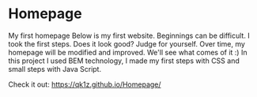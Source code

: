 # Homepage
My first homepage
Below is my first website. Beginnings can be difficult. I took the first steps. Does it look good? Judge for yourself. Over time, my homepage will be modified and improved. We'll see what comes of it :)
In this project I used BEM technology, I made my first steps with CSS and small steps with Java Script.

Check it out: https://qk1z.github.io/Homepage/
